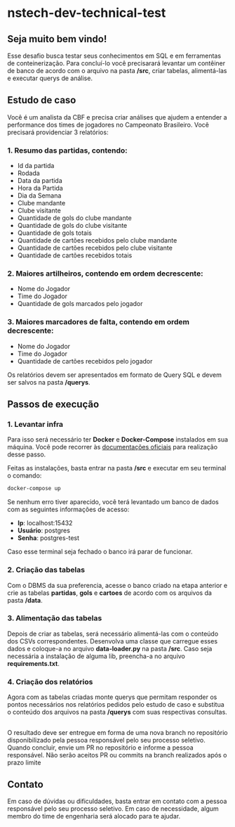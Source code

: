 # nstech-dev-technical-test

## Seja muito bem vindo!

Esse desafio busca testar seus conhecimentos em SQL e em ferramentas de conteinerização. Para concluí-lo você precisarará levantar um contêiner de banco de acordo com o arquivo na pasta **/src**, criar tabelas, alimentá-las e executar querys de análise.

## Estudo de caso
Você é um analista da CBF e precisa criar análises que ajudem a entender a performance dos times de jogadores no Campeonato Brasileiro. Você precisará providenciar 3 relatórios:

### 1. Resumo das partidas, contendo:
- Id da partida
- Rodada
- Data da partida
- Hora da Partida
- Dia da Semana
- Clube mandante
- Clube visitante
- Quantidade de gols do clube mandante
- Quantidade de gols do clube visitante
- Quantidade de gols totais
- Quantidade de cartões recebidos pelo clube mandante
- Quantidade de cartões recebidos pelo clube visitante
- Quantidade de cartões recebidos totais

### 2. Maiores artilheiros, contendo em ordem decrescente:
- Nome do Jogador
- Time do Jogador
- Quantidade de gols marcados pelo jogador

### 3. Maiores marcadores de falta, contendo em ordem decrescente:
- Nome do Jogador
- Time do Jogador
- Quantidade de cartões recebidos pelo jogador

Os relatórios devem ser apresentados em formato de Query SQL e devem ser salvos na pasta **/querys**.

## Passos de execução

### 1. Levantar infra
Para isso será necessário ter **Docker** e **Docker-Compose** instalados em sua máquina. Você pode recorrer às [documentações oficiais](https://docs.docker.com/) para realização desse passo.

Feitas as instalações, basta entrar na pasta **/src** e executar em seu terminal o comando:
```cmd
docker-compose up
```
Se nenhum erro tiver aparecido, você terá levantado um banco de dados com as seguintes informações de acesso:
- **Ip**: localhost:15432
- **Usuário**: postgres
- **Senha**: postgres-test

Caso esse terminal seja fechado o banco irá parar de funcionar.

### 2. Criação das tabelas
Com o DBMS da sua preferencia, acesse o banco criado na etapa anterior e crie as tabelas **partidas**, **gols** e **cartoes** de acordo com os arquivos da pasta **/data**. 

### 3. Alimentação das tabelas
Depois de criar as tabelas, será necessário alimentá-las com o conteúdo dos CSVs correspondentes. Desenvolva uma classe que carregue esses dados e coloque-a no arquivo **data-loader.py** na pasta **/src**. Caso seja necessária a instalação de alguma lib, preencha-a no arquivo **requirements.txt**.

### 4. Criação dos relatórios
Agora com as tabelas criadas monte querys que permitam responder os pontos necessários nos relatórios pedidos pelo estudo de caso e substitua o conteúdo dos arquivos na pasta **/querys** com suas respectivas consultas.


##
O resultado deve ser entregue em forma de uma nova branch no repositório disponibilizado pela pessoa responsável pelo seu processo seletivo. Quando concluir, envie um PR no repositório e informe a pessoa responsável. Não serão aceitos PR ou commits na branch realizados após o prazo limite
## Contato
Em caso de dúvidas ou dificuldades, basta entrar em contato com a pessoa responsável pelo seu processo seletivo. Em caso de necessidade, algum membro do time de engenharia será alocado para te ajudar.